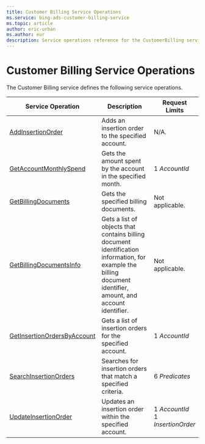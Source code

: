 ```yaml
---
title: Customer Billing Service Operations
ms.service: bing-ads-customer-billing-service
ms.topic: article
author: eric-urban
ms.author: eur
description: Service operations reference for the CustomerBilling service.
---
```

# Customer Billing Service Operations
The Customer Billing service defines the following service operations.


|                       Service Operation                       |                                                                          Description                                                                           |            Request Limits            |
|---------------------------------------------------------------|----------------------------------------------------------------------------------------------------------------------------------------------------------------|--------------------------------------|
|           [AddInsertionOrder](addinsertionorder.md)           |                                                       Adds an insertion order to the specified account.                                                        |                 N/A.                 |
|      [GetAccountMonthlySpend](getaccountmonthlyspend.md)      |                                                  Gets the amount spent by the account in the specified month.                                                  |            1 *AccountId*             |
|         [GetBillingDocuments](getbillingdocuments.md)         |                                                             Gets the specified billing documents.                                                              |           Not applicable.            |
|     [GetBillingDocumentsInfo](getbillingdocumentsinfo.md)     | Gets a list of objects that contains billing document identification information, for example the billing document identifier, amount, and account identifier. |           Not applicable.            |
| [GetInsertionOrdersByAccount](getinsertionordersbyaccount.md) |                                                   Gets a list of insertion orders for the specified account.                                                   |            1 *AccountId*             |
|       [SearchInsertionOrders](searchinsertionorders.md)       |                                                 Searches for insertion orders that match a specified criteria.                                                 |            6 *Predicates*            |
|        [UpdateInsertionOrder](updateinsertionorder.md)        |                                                    Updates an insertion order within the specified account.                                                    | 1 *AccountId*<br/>1 *InsertionOrder* |

